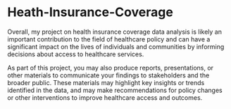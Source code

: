# Heath-Insurance-Coverage
Overall, my project on health insurance coverage data analysis is likely an important contribution to the field of healthcare policy and can have a significant impact on the lives of individuals and communities by informing decisions about access to healthcare services.


As part of this project, you may also produce reports, presentations, or other materials to communicate your findings to stakeholders and the broader public. These materials may highlight key insights or trends identified in the data, and may make recommendations for policy changes or other interventions to improve healthcare access and outcomes.
